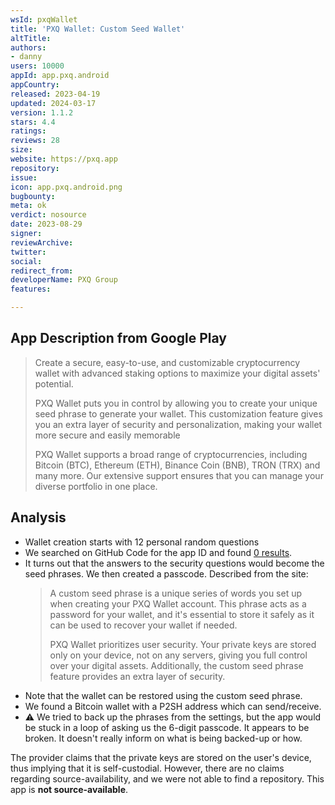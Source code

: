 ```yaml
---
wsId: pxqWallet
title: 'PXQ Wallet: Custom Seed Wallet'
altTitle: 
authors:
- danny
users: 10000
appId: app.pxq.android
appCountry: 
released: 2023-04-19
updated: 2024-03-17
version: 1.1.2
stars: 4.4
ratings: 
reviews: 28
size: 
website: https://pxq.app
repository: 
issue: 
icon: app.pxq.android.png
bugbounty: 
meta: ok
verdict: nosource
date: 2023-08-29
signer: 
reviewArchive: 
twitter: 
social: 
redirect_from: 
developerName: PXQ Group
features: 

---
```


## App Description from Google Play

> Create a secure, easy-to-use, and customizable cryptocurrency wallet with advanced staking options to maximize your digital assets' potential.
>
> PXQ Wallet puts you in control by allowing you to create your unique seed phrase to generate your wallet. This customization feature gives you an extra layer of security and personalization, making your wallet more secure and easily memorable
>
> PXQ Wallet supports a broad range of cryptocurrencies, including Bitcoin (BTC), Ethereum (ETH), Binance Coin (BNB), TRON (TRX) and many more. Our extensive support ensures that you can manage your diverse portfolio in one place.

## Analysis 

- Wallet creation starts with 12 personal random questions
- We searched on GitHub Code for the app ID and found [0 results](https://github.com/search?q=app.pxq.android&type=repositories).
- It turns out that the answers to the security questions would become the seed phrases. We then created a passcode. Described from the site:
  > A custom seed phrase is a unique series of words you set up when creating your PXQ Wallet account. This phrase acts as a password for your wallet, and it's essential to store it safely as it can be used to recover your wallet if needed.
  >
  > PXQ Wallet prioritizes user security. Your private keys are stored only on your device, not on any servers, giving you full control over your digital assets. Additionally, the custom seed phrase feature provides an extra layer of security.
- Note that the wallet can be restored using the custom seed phrase.
- We found a Bitcoin wallet with a P2SH address which can send/receive.
- ⚠️  We tried to back up the phrases from the settings, but the app would be stuck in a loop of asking us the 6-digit passcode. It appears to be broken. It doesn't really inform on what is being backed-up or how. 

The provider claims that the private keys are stored on the user's device, thus implying that it is self-custodial. However, there are no claims regarding source-availability, and we were not able to find a repository. This app is **not source-available**.

